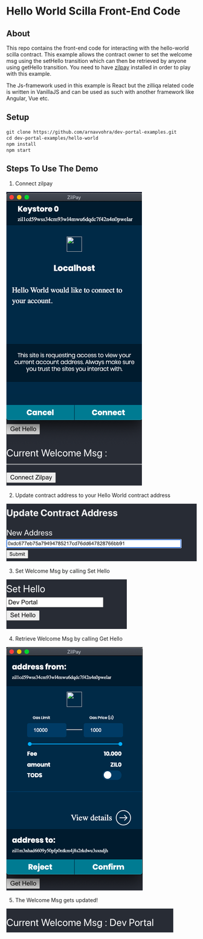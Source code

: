 # Hello World Scilla Front-End Code

## About

This repo contains the front-end code for interacting with the hello-world scilla contract. This example allows the contract owner to set the welcome msg using the setHello transition which can then be retrieved by anyone using getHello transition. You need to have [zilpay](https://zilpay.xyz) installed in order to play with this example. 

The Js-framework used in this example is React but the zilliqa related code is written in VanillaJS and can be used as such with another framework like Angular, Vue etc.

## Setup

```
git clone https://github.com/arnavvohra/dev-portal-examples.git
cd dev-portal-examples/hello-world
npm install
npm start
```
## Steps To Use The Demo


1. Connect zilpay

<img src = "src/images/connect-zilpay.png">

2. Update contract address to your Hello World contract address

<img src = "src/images/update-address.png">

3. Set Welcome Msg by calling Set Hello

<img src = "src/images/set-hello.png">

4. Retrieve Welcome Msg by calling Get Hello

<img src = "src/images/get-hello.png">

5. The Welcome Msg gets updated!

<img src = "src/images/current-msg.png">